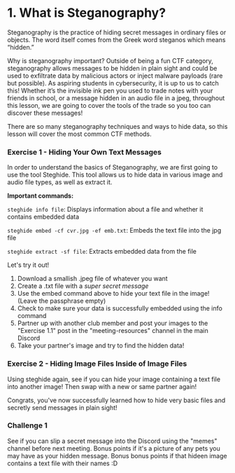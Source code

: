 # 1. What is Steganography?
Steganography is the practice of hiding secret messages in ordinary files or objects. The word itself comes from the Greek word steganos which means “hidden.”

Why is steganography important? Outside of being a fun CTF category, steganography allows messages to be hidden in plain sight and could be used to exfiltrate data by malicious actors or inject malware payloads (rare but possible). As aspiring students in cybersecurity, it is up to us to catch this! Whether it’s the invisible ink pen you used to trade notes with your friends in school, or a message hidden in an audio file in a jpeg, throughout this lesson, we are going to cover the tools of the trade so you too can discover these messages!

There are so many steganography techniques and ways to hide data, so this lesson will cover the most common CTF methods.

### Exercise 1 - Hiding Your Own Text Messages
In order to understand the basics of Steganography, we are first going to use the tool Steghide. This tool allows us to hide data in various image and audio file types, as well as extract it.

**Important commands:**

`steghide info file`: Displays information about a file and whether it contains embedded data

`steghide embed -cf cvr.jpg -ef emb.txt`: Embeds the text file into the jpg file

`steghide extract -sf file`: Extracts embedded data from the file

Let's try it out!
1. Download a smallish .jpeg file of whatever you want
2. Create a .txt file with a *super secret message*
3. Use the embed command above to hide your text file in the image! (Leave the passphrase empty)
4. Check to make sure your data is successfully embedded using the info command
5. Partner up with another club member and post your images to the "Exercise 1.1" post in the "meeting-resources" channel in the main Discord
6. Take your partner's image and try to find the hidden data!

### Exercise 2 - Hiding Image Files Inside of Image Files
Using steghide again, see if you can hide your image containing a text file into another image! Then swap with a new or same partner again!

Congrats, you've now successfully learned how to hide very basic files and secretly send messages in plain sight!

### Challenge 1
See if you can slip a secret message into the Discord using the "memes" channel before next meeting. Bonus points if it's a picture of any pets you may have as your hidden message. Bonus bonus points if that hideen image contains a text file with their names :D
